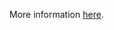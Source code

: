 More information [here](https://docs.prismacloud.io/en/enterprise-edition/policy-reference/aws-policies/aws-iam-policies/iam-7).
